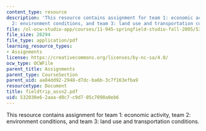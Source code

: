 ```yaml
---
content_type: resource
description: 'This resource contains assignment for team 1: economic activity, team
  2: environment conditions, and team 3: land use and transportation conditions.'
file: /ol-ocw-studio-app/courses/11-945-springfield-studio-fall-2005/532030e62aaad0c7c9d705c7090a0eb6_fieldtrip_assn2.pdf
file_size: 26294
file_type: application/pdf
learning_resource_types:
- Assignments
license: https://creativecommons.org/licenses/by-nc-sa/4.0/
ocw_type: OCWFile
parent_title: Assignments
parent_type: CourseSection
parent_uid: aa84dd92-2948-d7dc-ba6b-3c7f163efba9
resourcetype: Document
title: fieldtrip_assn2.pdf
uid: 532030e6-2aaa-d0c7-c9d7-05c7090a0eb6
---
```

This resource contains assignment for team 1: economic activity, team 2: environment conditions, and team 3: land use and transportation conditions.